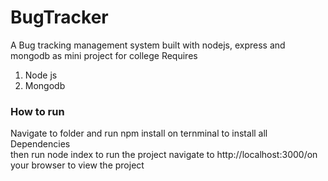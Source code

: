 # BugTracker
A Bug tracking management system built with nodejs, express and mongodb as mini project for college
Requires
<ol>
<li>Node js</li>
<li>Mongodb</li>
</ol>

<h3>How to run</h3>
Navigate to folder and run npm install on ternminal to install all Dependencies<br />
then run node index to run the project
navigate to http://localhost:3000/on your browser to view the project
